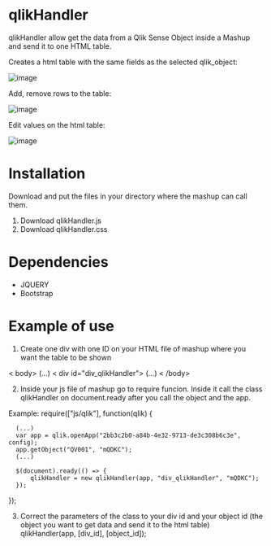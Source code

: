 # qlikHandler

qlikHandler allow get the data from a Qlik Sense Object inside a Mashup and send it to one HTML table.

Creates a html table with the same fields as the selected qlik_object:

![image](https://user-images.githubusercontent.com/49288975/126521691-293077ec-6be8-41ba-beca-73533015039d.png)


Add, remove rows to the table:

![image](https://user-images.githubusercontent.com/49288975/126521829-8bc5b098-4507-4239-b448-4e803fbd8f18.png)

Edit values on the html table:

![image](https://user-images.githubusercontent.com/49288975/126521964-7c47d15c-5613-4cc6-a0d8-31ed6e524011.png)


# Installation
Download and put the files in your directory where the mashup can call them.

1. Download qlikHandler.js
2. Download qlikHandler.css


# Dependencies
- JQUERY
- Bootstrap

# Example of use
1. Create one div with one ID on your HTML file of mashup where you want the table to be shown

  < body>
    (...)
    < div id="div_qlikHandler"></div>
    (...)
  < /body>
  

2. Inside your js file of mashup go to require funcion. Inside it call the class qlikHandler on document.ready after you call the object and the app.

  Example:
  require(["js/qlik"], function(qlik) {
      
      (...)
      var app = qlik.openApp("2bb3c2b0-a84b-4e32-9713-de3c308b6c3e", config);
      app.getObject("QV001", "mQDKC");
      (...)  
      
      $(document).ready(() => {
          qlikHandler = new qlikHandler(app, "div_qlikHandler", "mQDKC");
      });
  });
  
3. Correct the parameters of the class to your div id and your object id (the object you want to get data and send it to the html table)
  qlikHandler(app, [div_id], [object_id]);
  
  
